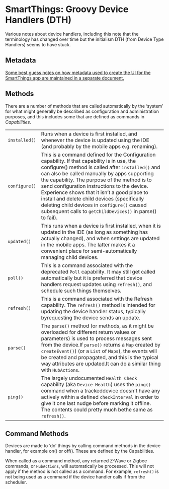 # SmartThings: Groovy Device Handlers (DTH)
Various notes about device handlers, including this note that the terminology has changed over time but the initialism DTH (from Device Type Handlers) seems to have stuck.

## Metadata
[Some best guess notes on how metadata used to create the UI for the SmartThings app are maintained in a separate document.](Device%20Handler%20UI%20Metadata.md)

## Methods
There are a number of methods that are called automatically by the ‘system’ for what might generally be described as configuration and administration purposes,
and this includes some that are defined as commands in *Capabilities*.

|||
|:-|:-|
|`installed()`|Runs when a device is first installed, and whenever the device is updated using the IDE (and probably by the mobile apps e.g. renaming).|
|`configure()`|This is a command defined for the Configuration capability. If that capability is in use, the configure() method is called after `installed()` and can also be called manually by apps supporting the capability. The purpose of the method is to send configuration instructions to the device. Experience shows that it isn’t a good place to install and delete child devices (specifically deleting child devices in `configure()` caused subsequent calls to `getChildDevices()` in parse() to fail).|
|`updated()`|This runs when a device is first installed, when it is updated in the IDE (as long as something has actually changed), and when settings are updated in the mobile apps. The latter makes it a convenient place for semi-automatically managing child devices.|
|`poll()`|This is a command associated with the deprecated `Poll` capability. It may still get called automatically but it is preferred that device handlers request updates using `refresh()`, and schedule such things themselves.|
|`refresh()`|This is a command associated with the Refresh capability. The `refresh()` method is intended for updating the device handler status, typically byrequesting the device sends an update.|
|`parse()`|The `parse()` method (or methods, as it might be overloaded for different return values or parameters) is used to process messages sent from the device.If `parse()` returns a `Map` created by `createEvent()`) (or a `List` of `Maps`), the events will be created and propagated, and this is the typical way attributes are updated.It can do a similar thing with `HubActions`.|
|`ping()`|The largely undocumented `Health Check` capability (aka `Device Health`) uses the `ping()` command when a trackeddevice doesn't have any actively within a defined `checkInterval` in order to give it one last nudge before marking it offline. The contents could pretty much bethe same as `refresh()`.|

## Command Methods

Devices are made to ‘do’ things by calling command methods in the device handler, for example on() or off(). These are defined by the Capabilities.

When called as a command method, any returned Z-Wave or Zigbee commands, or `HubActions`, will automatically be processed. This will not apply if the method is not
called as a command. For example, `refresh()` is not being used as a command if the device handler calls if from the scheduler.

